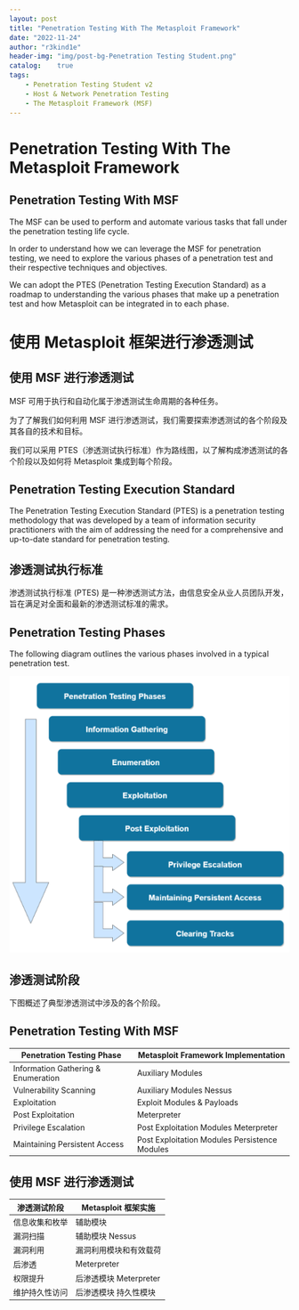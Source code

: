 ```yaml
---
layout: post
title: "Penetration Testing With The Metasploit Framework"
date: "2022-11-24"
author: "r3kind1e"
header-img: "img/post-bg-Penetration Testing Student.png"
catalog:    true
tags: 
    - Penetration Testing Student v2
    - Host & Network Penetration Testing
    - The Metasploit Framework (MSF)
---
```


# Penetration Testing With The Metasploit Framework
## Penetration Testing With MSF
The MSF can be used to perform and automate various tasks that fall under the penetration testing life cycle.

In order to understand how we can leverage the MSF for penetration testing, we need to explore the various phases of a penetration test and their respective techniques and objectives.

We can adopt the PTES (Penetration Testing Execution Standard) as a roadmap to understanding the various phases that make up a penetration test and how Metasploit can be integrated in to each phase.

# 使用 Metasploit 框架进行渗透测试
## 使用 MSF 进行渗透测试
MSF 可用于执行和自动化属于渗透测试生命周期的各种任务。

为了了解我们如何利用 MSF 进行渗透测试，我们需要探索渗透测试的各个阶段及其各自的技术和目标。

我们可以采用 PTES（渗透测试执行标准）作为路线图，以了解构成渗透测试的各个阶段以及如何将 Metasploit 集成到每个阶段。

## Penetration Testing Execution Standard
The Penetration Testing Execution Standard (PTES) is a penetration testing methodology that was developed by a team of information security practitioners with the aim of addressing the need for a comprehensive and up-to-date standard for penetration testing.

## 渗透测试执行标准
渗透测试执行标准 (PTES) 是一种渗透测试方法，由信息安全从业人员团队开发，旨在满足对全面和最新的渗透测试标准的需求。

## Penetration Testing Phases
The following diagram outlines the various phases involved in a typical penetration test.

![penetration-testing-phases.png](/img/in-post/ine/penetration-testing-phases.png)

## 渗透测试阶段
下图概述了典型渗透测试中涉及的各个阶段。

## Penetration Testing With MSF
|Penetration Testing Phase|Metasploit Framework Implementation|
|---|---|
|Information Gathering & Enumeration|Auxiliary Modules|
|Vulnerability Scanning|Auxiliary Modules Nessus|
|Exploitation|Exploit Modules & Payloads|
|Post Exploitation|Meterpreter|
|Privilege Escalation|Post Exploitation Modules Meterpreter|
|Maintaining Persistent Access|Post Exploitation Modules Persistence Modules|

## 使用 MSF 进行渗透测试
|渗透测试阶段|Metasploit 框架实施|
|---|---|
|信息收集和枚举|辅助模块|
|漏洞扫描|辅助模块 Nessus|
|漏洞利用|漏洞利用模块和有效载荷|
|后渗透|Meterpreter|
|权限提升|后渗透模块 Meterpreter|
|维护持久性访问|后渗透模块 持久性模块|




